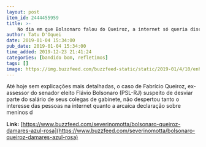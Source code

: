 ```yaml
---
layout: post
item_id: 2444455959
title: >-
    No dia em que Bolsonaro falou do Queiroz, a internet só queria discutir o #rosaeazul da Damares
author: Tatu D'Oquei
date: 2019-01-04 15:34:00
pub_date: 2019-01-04 15:34:00
time_added: 2019-12-23 21:41:24
categories: [bandido bom, refletimos]
tags: []
image: https://img.buzzfeed.com/buzzfeed-static/static/2019-01/4/10/enhanced/buzzfeed-prod-web-03/original-11315-1546615748-9.jpg?crop=847:444;309,152
---
```


Até hoje sem explicações mais detalhadas, o caso de Fabrício Queiroz, ex-assessor do senador eleito Flávio Bolsonaro (PSL-RJ) suspeito de desviar parte do salário de seus colegas de gabinete, não despertou tanto o interesse das pessoas na internet quanto a arcaica declaração sobre meninos d

**Link:** [https://www.buzzfeed.com/severinomotta/bolsonaro-queiroz-damares-azul-rosa](https://www.buzzfeed.com/severinomotta/bolsonaro-queiroz-damares-azul-rosa)

